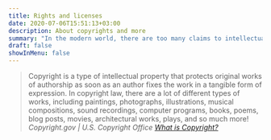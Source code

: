 ```yaml
---
title: Rights and licenses
date: 2020-07-06T15:51:13+03:00
description: About copyrights and more
summary: "In the modern world, there are too many claims to intellectual property, with a noticeable disappearance of intelligence and an acute lack of rights."
draft: false
showInMenu: false
---
```


> Copyright is a type of intellectual property that protects original works of authorship as soon as an author fixes the work in a tangible form of expression. In copyright law, there are a lot of different types of works, including paintings, photographs, illustrations, musical compositions, sound recordings, computer programs, books, poems, blog posts, movies, architectural works, plays, and so much more!
<i>Copyright.gov | U.S. Copyright Office [What is Copyright?](https://www.copyright.gov/what-is-copyright)</i>